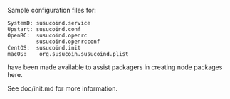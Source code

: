 Sample configuration files for:
```
SystemD: susucoind.service
Upstart: susucoind.conf
OpenRC:  susucoind.openrc
         susucoind.openrcconf
CentOS:  susucoind.init
macOS:    org.susucoin.susucoind.plist
```
have been made available to assist packagers in creating node packages here.

See doc/init.md for more information.
